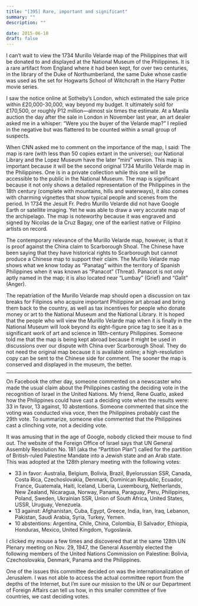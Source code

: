 ```yaml
---
title: "[395] Rare, important and significant"
summary: ""
description: ""

date: 2015-06-10
draft: false
---
```


I can’t wait to view the 1734 Murillo Velarde map of the Philippines that will be donated to and displayed at the National Museum of the Philippines. It is a rare artifact from England where it had been kept, for over two centuries, in the library of the Duke of Northumberland, the same Duke whose castle was used as the set for Hogwarts School of Witchcraft in the Harry Potter movie series.

I saw the notice online at Sotheby’s London, which estimated the sale price within £20,000-30,000, way beyond my budget. It ultimately sold for £170,500, or roughly P12 million—almost six times the estimate. At a Manila auction the day after the sale in London in November last year, an art dealer asked me in a whisper: “Were you the buyer of the Velarde map?” I replied in the negative but was flattered to be counted within a small group of suspects.

When CNN asked me to comment on the importance of the map, I said: The map is rare (with less than 50 copies extant in the universe); our National Library and the Lopez Museum have the later “mini” version. This map is important because it will be the second original 1734 Murillo Velarde map in the Philippines. One is in a private collection while this one will be accessible to the public in the National Museum. The map is significant because it not only shows a detailed representation of the Philippines in the 18th century (complete with mountains, hills and waterways), it also comes with charming vignettes that show typical people and scenes from the period. In 1734 the Jesuit Fr. Pedro Murillo Velarde did not have Google Earth or satellite imaging. Yet he was able to draw a very accurate map of the archipelago. The map is noteworthy because it was engraved and signed by Nicolas de la Cruz Bagay, one of the earliest native or Filipino artists on record.

The contemporary relevance of the Murillo Velarde map, however, is that it is proof against the China claim to Scarborough Shoal. The Chinese have been saying that they have historical rights to Scarborough but cannot produce a Chinese map to support their claim. The Murillo Velarde map shows what we know today as “Panatag” within the territory of Spanish Philippines when it was known as “Panacot” (Threat). Panacot is not only aptly named in the map; it is also located near “Lumbay” (Grief) and “Galit” (Anger).

The repatriation of the Murillo Velarde map should open a discussion on tax breaks for Filipinos who acquire important Philippine art abroad and bring them back to the country, as well as tax incentives for people who donate money or art to the National Museum and the National Library. It is hoped that the people who will view the Murillo Velarde map when it is finally in the National Museum will look beyond its eight-figure price tag to see it as a significant work of art and science in 18th-century Philippines. Someone told me that the map is being kept abroad because it might be used in discussions over our dispute with China over Scarborough Shoal. They do not need the original map because it is available online; a high-resolution copy can be sent to the Chinese side for comment. The sooner the map is conserved and displayed in the museum, the better.

* * *

On Facebook the other day, someone commented on a newscaster who made the usual claim about the Philippines casting the deciding vote in the recognition of Israel in the United Nations. My friend, Rene Guatlo, asked how the Philippines could have cast a deciding vote when the results were: 33 in favor, 13 against, 10 abstentions. Someone commented that since the voting was conducted viva voce, then the Philippines probably cast the 29th vote. To summarize, someone else commented that the Philippines cast a clinching vote, not a deciding vote.

It was amusing that in the age of Google, nobody clicked their mouse to find out. The website of the Foreign Office of Israel says that UN General Assembly Resolution No. 181 (aka the “Partition Plan”) called for the partition of British-ruled Palestine Mandate into a Jewish state and an Arab state. This was adopted at the 128th plenary meeting with the following votes:

* 33 in favor: Australia, Belgium, Bolivia, Brazil, Byelorussian SSR, Canada, Costa Rica, Czechoslovakia, Denmark, Dominican Republic, Ecuador, France, Guatemala, Haiti, Iceland, Liberia, Luxembourg, Netherlands, New Zealand, Nicaragua, Norway, Panama, Paraguay, Peru, Philippines, Poland, Sweden, Ukrainian SSR, Union of South Africa, United States, USSR, Uruguay, Venezuela.
* 13 against: Afghanistan, Cuba, Egypt, Greece, India, Iran, Iraq, Lebanon, Pakistan, Saudi Arabia, Syria, Turkey, Yemen.
* 10 abstentions: Argentina, Chile, China, Colombia, El Salvador, Ethiopia, Honduras, Mexico, United Kingdom, Yugoslavia.

I clicked my mouse a few times and discovered that at the same 128th UN Plenary meeting on Nov. 29, 1947, the General Assembly elected the following members of the United Nations Commission on Palestine: Bolivia, Czechoslovakia, Denmark, Panama and the Philippines.

One of the issues this committee decided on was the internationalization of Jerusalem. I was not able to access the actual committee report from the depths of the Internet, but I’m sure our mission to the UN or our Department of Foreign Affairs can tell us how, in this smaller committee of five countries, we cast deciding votes.
